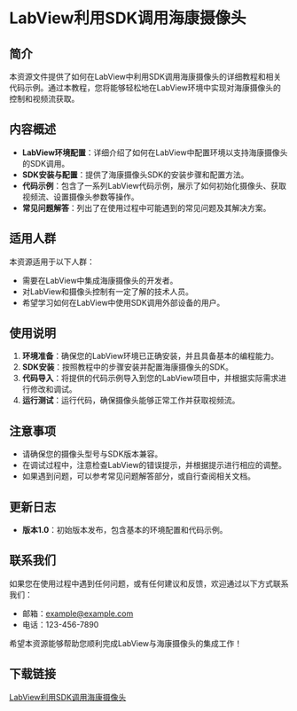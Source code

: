 # LabView利用SDK调用海康摄像头

## 简介
本资源文件提供了如何在LabView中利用SDK调用海康摄像头的详细教程和相关代码示例。通过本教程，您将能够轻松地在LabView环境中实现对海康摄像头的控制和视频流获取。

## 内容概述
- **LabView环境配置**：详细介绍了如何在LabView中配置环境以支持海康摄像头的SDK调用。
- **SDK安装与配置**：提供了海康摄像头SDK的安装步骤和配置方法。
- **代码示例**：包含了一系列LabView代码示例，展示了如何初始化摄像头、获取视频流、设置摄像头参数等操作。
- **常见问题解答**：列出了在使用过程中可能遇到的常见问题及其解决方案。

## 适用人群
本资源适用于以下人群：
- 需要在LabView中集成海康摄像头的开发者。
- 对LabView和摄像头控制有一定了解的技术人员。
- 希望学习如何在LabView中使用SDK调用外部设备的用户。

## 使用说明
1. **环境准备**：确保您的LabView环境已正确安装，并且具备基本的编程能力。
2. **SDK安装**：按照教程中的步骤安装并配置海康摄像头的SDK。
3. **代码导入**：将提供的代码示例导入到您的LabView项目中，并根据实际需求进行修改和调试。
4. **运行测试**：运行代码，确保摄像头能够正常工作并获取视频流。

## 注意事项
- 请确保您的摄像头型号与SDK版本兼容。
- 在调试过程中，注意检查LabView的错误提示，并根据提示进行相应的调整。
- 如果遇到问题，可以参考常见问题解答部分，或自行查阅相关文档。

## 更新日志
- **版本1.0**：初始版本发布，包含基本的环境配置和代码示例。

## 联系我们
如果您在使用过程中遇到任何问题，或有任何建议和反馈，欢迎通过以下方式联系我们：
- 邮箱：example@example.com
- 电话：123-456-7890

希望本资源能够帮助您顺利完成LabView与海康摄像头的集成工作！

## 下载链接

[LabView利用SDK调用海康摄像头](https://pan.quark.cn/s/07d29f3192bf)